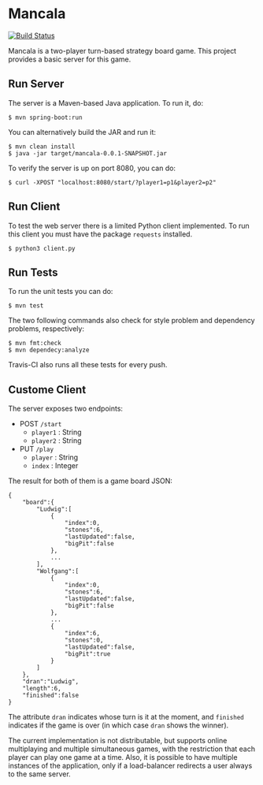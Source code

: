 # Mancala
[![Build Status](https://travis-ci.org/angellandros/mancala.svg?branch=master)](https://travis-ci.org/angellandros/mancala)

Mancala is a two-player turn-based strategy board game. This project provides a basic server for this game.

## Run Server
The server is a Maven-based Java application. To run it, do:
```
$ mvn spring-boot:run
```
You can alternatively build the JAR and run it:
```
$ mvn clean install
$ java -jar target/mancala-0.0.1-SNAPSHOT.jar
```
To verify the server is up on port 8080, you can do:
```
$ curl -XPOST "localhost:8080/start/?player1=p1&player2=p2"
``` 

## Run Client
To test the web server there is a limited Python client implemented.
To run this client you must have the package `requests` installed.
```
$ python3 client.py
```

## Run Tests
To run the unit tests you can do:
```
$ mvn test
```
The two following commands also check for style problem and dependency problems, respectively:
```
$ mvn fmt:check
$ mvn dependecy:analyze
```
Travis-CI also runs all these tests for every push.

## Custome Client
The server exposes two endpoints:
- POST `/start`
    - `player1` : String
    - `player2` : String
- PUT `/play`
    - `player` : String
    - `index` : Integer
    
The result for both of them is a game board JSON:
```
{
    "board":{
        "Ludwig":[
            {
                "index":0,
                "stones":6,
                "lastUpdated":false,
                "bigPit":false
            },
            ...
        ],
        "Wolfgang":[
            {
                "index":0,
                "stones":6,
                "lastUpdated":false,
                "bigPit":false
            },
            ...
            {
                "index":6,
                "stones":0,
                "lastUpdated":false,
                "bigPit":true
            }
        ]
    },
    "dran":"Ludwig",
    "length":6,
    "finished":false
}
```
The attribute `dran` indicates whose turn is it at the moment, 
and `finished` indicates if the game is over (in which case `dran` shows the winner).

The current implementation is not distributable, but supports online multiplaying and multiple simultaneous games,
with the restriction that each player can play one game at a time.
Also, it is possible to have multiple instances of the application, only if a
load-balancer redirects a user always to the same server.